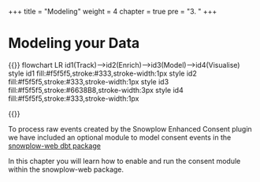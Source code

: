 +++
title = "Modeling"
weight = 4
chapter = true
pre = "3. "
+++

<!-- ### Chapter 2 -->

# Modeling your Data

{{<mermaid>}}
flowchart LR
    id1(Track)-->id2(Enrich)-->id3(Model)-->id4(Visualise)
    style id1 fill:#f5f5f5,stroke:#333,stroke-width:1px
    style id2 fill:#f5f5f5,stroke:#333,stroke-width:1px
    style id3 fill:#f5f5f5,stroke:#6638B8,stroke-width:3px
    style id4 fill:#f5f5f5,stroke:#333,stroke-width:1px

{{</mermaid >}}

To process raw events created by the Snowplow Enhanced Consent plugin we have included an optional module to model consent events in the [snowplow-web dbt package](https://hub.getdbt.com/snowplow/snowplow_web/latest/)

In this chapter you will learn how to enable and run the consent module within the snowplow-web package.
